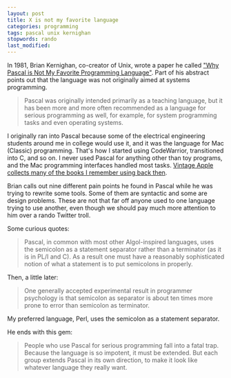 ```yaml
---
layout: post
title: X is not my favorite language
categories: programming
tags: pascal unix kernighan
stopwords: rando
last_modified:
---
```


In 1981, Brian Kernighan, co-creator of Unix, wrote a paper he
called ["Why Pascal is Not My Favorite Programming Language"](http://doc.cat-v.org/bell_labs/why_pascal/why_pascal_is_not_my_favorite_language.pdf). Part of
his abstract points out that the language was not originally aimed at systems programming.

<!--more-->

> Pascal was originally intended primarily as a teaching language, but it has been more and more often recommended as a language for serious programming as well, for example, for system programming tasks and even operating systems.

I originally ran into Pascal because some of the electrical engineering
students around me in college would use it, and it was the language
for Mac (Classic) programming. That's how I started using CodeWarrior,
transitioned into C, and so on. I never used Pascal for anything other
than toy programs, and the Mac programming interfaces handled most tasks.
[Vintage Apple collects many of the books I remember using back then](https://vintageapple.org/macprogramming/).

Brian calls out nine different pain points he found in Pascal while he
was trying to rewrite some tools. Some of them are syntactic and some
are design problems. These are not that far off anyone used to one
language trying to use another, even though we should pay much more
attention to him over a rando Twitter troll.

Some curious quotes:

> Pascal, in common with most other Algol-inspired languages, uses the semicolon as a statement separator rather than a terminator (as it is in PL/I and C). As a result one must have a reasonably sophisticated notion of what a statement is to put semicolons in properly.

Then, a little later:

> One generally accepted experimental result in programmer psychology is that semicolon as separator is about ten times more prone to error than semicolon as terminator.

My preferred language, Perl, uses the semicolon as a statement separator.

He ends with this gem:

> People who use Pascal for serious programming fall into a fatal trap. Because the language is so impotent, it must be extended. But each group extends Pascal in its own direction, to make it look like whatever language they really want.


